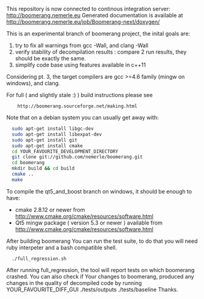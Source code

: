 This repository is now connected to continous integration server:
http://boomerang.nemerle.eu
Generated documentation is available at http://boomerang.nemerle.eu/job/Boomerang-next/doxygen/

This is an experimental branch of boomerang project, the inital goals are:

1. try to fix all warnings from gcc -Wall, and clang -Wall
1. verify stability of decompilation results : compare 2 run results, they should be exactly the same.
1. simplify code base using features available in c++11

Considering pt. 3, the target compilers are gcc >=4.6 family (mingw on windows), and clang.

For full ( and slightly stale :) ) build instructions please see

        http://boomerang.sourceforge.net/making.html

Note that on a debian system you can usually get away with:
```bash
  sudo apt-get install libgc-dev
  sudo apt-get install libexpat-dev
  sudo apt-get install git
  sudo apt-get install cmake
  cd YOUR_FAVOURITE_DEVELOPMENT_DIRECTORY
  git clone git://github.com/nemerle/boomerang.git
  cd boomerang
  mkdir build && cd build
  cmake ..
  make
```
To compile the qt5_and_boost branch on windows, it should be enough to have:
* cmake 2.8.12 or newer from http://www.cmake.org/cmake/resources/software.html
* Qt5 mingw package ( version 5.3 or newer ) available from http://www.cmake.org/cmake/resources/software.html


After building boomerang You can run the test suite, to do that you will need ruby interpeter and a bash compatible shell.
```
  ./full_regression.sh
```
After running full_regression, the tool will report tests on which boomerang crashed.
You can also check if Your changes to boomerang, produced any changes in the quality of decompiled code by running
  YOUR_FAVOURITE_DIFF_GUI ./tests/outputs ./tests/baseline
Thanks.

